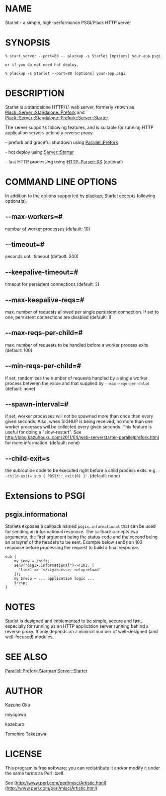 # NAME

Starlet - a simple, high-performance PSGI/Plack HTTP server

# SYNOPSIS

    % start_server --port=80 -- plackup -s Starlet [options] your-app.psgi

    or if you do not need hot deploy,

    % plackup -s Starlet --port=80 [options] your-app.psgi

# DESCRIPTION

Starlet is a standalone HTTP/1.1 web server, formerly known as [Plack::Server::Standalone::Prefork](https://metacpan.org/pod/Plack::Server::Standalone::Prefork) and [Plack::Server::Standalone::Prefork::Server::Starter](https://metacpan.org/pod/Plack::Server::Standalone::Prefork::Server::Starter).

The server supports following features, and is suitable for running HTTP application servers behind a reverse proxy.

\- prefork and graceful shutdown using [Parallel::Prefork](https://metacpan.org/pod/Parallel::Prefork)

\- hot deploy using [Server::Starter](https://metacpan.org/pod/Server::Starter)

\- fast HTTP processing using [HTTP::Parser::XS](https://metacpan.org/pod/HTTP::Parser::XS) (optional)

# COMMAND LINE OPTIONS

In addition to the options supported by [plackup](https://metacpan.org/pod/plackup), Starlet accepts following options(s).

## --max-workers=#

number of worker processes (default: 10)

## --timeout=#

seconds until timeout (default: 300)

## --keepalive-timeout=#

timeout for persistent connections (default: 2)

## --max-keepalive-reqs=#

max. number of requests allowed per single persistent connection.  If set to one, persistent connections are disabled (default: 1)

## --max-reqs-per-child=#

max. number of requests to be handled before a worker process exits (default: 100)

## --min-reqs-per-child=#

if set, randomizes the number of requests handled by a single worker process between the value and that supplied by `--max-reqs-per-chlid` (default: none)

## --spawn-interval=#

if set, worker processes will not be spawned more than once than every given seconds.  Also, when SIGHUP is being received, no more than one worker processes will be collected every given seconds.  This feature is useful for doing a "slow-restart".  See http://blog.kazuhooku.com/2011/04/web-serverstarter-parallelprefork.html for more information. (default: none)

## --child-exit=s

the subroutine code to be executed right before a child process exits. e.g. `--child-exit='sub { POSIX::_exit(0) }'`. (default: none)

# Extensions to PSGI

## psgix.informational

Starlets exposes a callback named `psgix.informational` that can be used for sending an informational response.
The callback accepts two arguments, the first argument being the status code and the second being an arrayref of the headers to be sent.
Example below sends an 103 response before processing the request to build a final response.  

    sub {
        my $env = shift;
        $env["psgix.informational"}->(103, [
          'link' => '</style.css>; rel=preload'
        ]);
        my $resp = ... application logic ...
        $resp;
    }

# NOTES

[Starlet](https://metacpan.org/pod/Starlet) is designed and implemented to be simple, secure and fast, especially for running as an HTTP application server running behind a reverse proxy.  It only depends on a minimal number of well-designed (and well-focused) modules.

# SEE ALSO

[Parallel::Prefork](https://metacpan.org/pod/Parallel::Prefork)
[Starman](https://metacpan.org/pod/Starman)
[Server::Starter](https://metacpan.org/pod/Server::Starter)

# AUTHOR

Kazuho Oku

miyagawa

kazeburo

Tomohiro Takezawa

# LICENSE

This program is free software; you can redistribute it and/or modify it under the same terms as Perl itself.

See [http://www.perl.com/perl/misc/Artistic.html](http://www.perl.com/perl/misc/Artistic.html)
